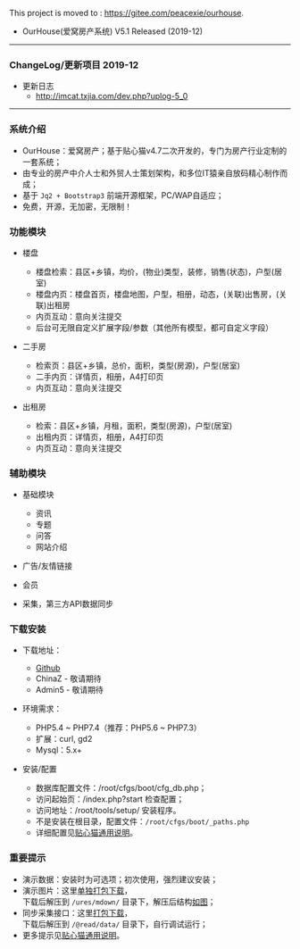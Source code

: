 
This project is moved to : https://gitee.com/peacexie/ourhouse.

* OurHouse(爱窝房产系统) V5.1 Released (2019-12)


--- --- --- --- --- --- --- --- --- 


### ChangeLog/更新项目 2019-12

* 更新日志
  - http://imcat.txjia.com/dev.php?uplog-5_0

--- --- --- --- --- --- --- --- --- 


### 系统介绍


* OurHouse：爱窝房产；基于贴心猫v4.7二次开发的，专门为房产行业定制的一套系统；
* 由专业的房产中介人士和外贸人士策划架构，和多位IT猿亲自放码精心制作而成；
* 基于 `Jq2 + Bootstrap3` 前端开源框架，PC/WAP自适应；
* 免费，开源，无加密，无限制！


### 功能模块


* 楼盘
  - 楼盘检索：县区+乡镇，均价，(物业)类型，装修，销售(状态)，户型(居室)
  - 楼盘内页：楼盘首页，楼盘地图，户型，相册，动态，(关联)出售房，(关联)出租房
  - 内页互动：意向关注提交
  - 后台可无限自定义扩展字段/参数（其他所有模型，都可自定义字段）


* 二手房
  - 检索页：县区+乡镇，总价，面积，类型(房源)，户型(居室)
  - 二手内页：详情页，相册，A4打印页
  - 内页互动：意向关注提交


* 出租房
  - 检索：县区+乡镇，月租，面积，类型(房源)，户型(居室)
  - 出租内页：详情页，相册，A4打印页
  - 内页互动：意向关注提交


### 辅助模块


* 基础模块
  - 资讯
  - 专题
  - 问答
  - 网站介绍


* 广告/友情链接
* 会员
* 采集，第三方API数据同步


### 下载安装


* 下载地址：
  - [Github](https://github.com/peacexie/ourhouse)
  - ChinaZ  - 敬请期待
  - Admin5  - 敬请期待


* 环境需求：
  - PHP5.4 ~ PHP7.4（推荐：PHP5.6 ~ PHP7.3）
  - 扩展：curl, gd2
  - Mysql：5.x+


* 安装/配置
  - 数据库配置文件：/root/cfgs/boot/cfg_db.php；
  - 访问起始页：/index.php?start 检查配置；
  - 访问地址：/root/tools/setup/ 安装程序。
  - 不是安装在根目录，配置文件：`/root/cfgs/boot/_paths.php` 
  - 详细配置见[贴心猫通用说明](http://imcat.txjia.com/dev.php?start#s_supend)。


### 重要提示

* 演示数据：安装时为可选项；初次使用，强烈建议安装；
* 演示图片：这里[单独打包下载](https://github.com/peacexie/ourhouse/blob/patches/ures-mdown.rar)，  
  下载后解压到 `/ures/mdown/` 目录下，解压后结构[如图](http://txjia.com/peace/ourhouse/ures-mdown.png)；
* 同步采集接口：这里[打包下载](https://github.com/peacexie/ourhouse/blob/patches/%40read-data.rar)，  
  下载后解压到 `/@read/data/` 目录下，自行调试运行；
* 更多提示见[贴心猫通用说明](http://imcat.txjia.com/dev.php?start#s_supend)。

